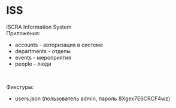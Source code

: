 # ISS
ISCRA Information System</br>
Приложения:
* accounts - авторизация в системе
* departments - отделы
* events - мероприятия 
* people - люди
</br>

Фикстуры:
* users.json (пользователь admin, пароль 8Xgex7E6CRCF4wz)
